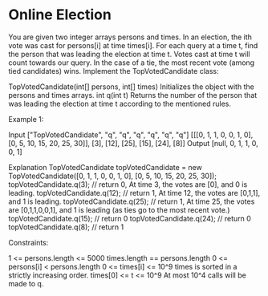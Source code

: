 # Online Election

You are given two integer arrays persons and times. In an election, the ith vote was cast for persons[i] at time times[i].
For each query at a time t, find the person that was leading the election at time t. Votes cast at time t will count towards our query. In the case of a tie, the most recent vote (among tied candidates) wins.
Implement the TopVotedCandidate class:

TopVotedCandidate(int[] persons, int[] times) Initializes the object with the persons and times arrays.
int q(int t) Returns the number of the person that was leading the election at time t according to the mentioned rules.

Example 1:

Input
["TopVotedCandidate", "q", "q", "q", "q", "q", "q"]
[[[0, 1, 1, 0, 0, 1, 0], [0, 5, 10, 15, 20, 25, 30]], [3], [12], [25], [15], [24], [8]]
Output
[null, 0, 1, 1, 0, 0, 1]

Explanation
TopVotedCandidate topVotedCandidate = new TopVotedCandidate([0, 1, 1, 0, 0, 1, 0], [0, 5, 10, 15, 20, 25, 30]);
topVotedCandidate.q(3); // return 0, At time 3, the votes are [0], and 0 is leading.
topVotedCandidate.q(12); // return 1, At time 12, the votes are [0,1,1], and 1 is leading.
topVotedCandidate.q(25); // return 1, At time 25, the votes are [0,1,1,0,0,1], and 1 is leading (as ties go to the most recent vote.)
topVotedCandidate.q(15); // return 0
topVotedCandidate.q(24); // return 0
topVotedCandidate.q(8); // return 1

Constraints:

1 <= persons.length <= 5000
times.length == persons.length
0 <= persons[i] < persons.length
0 <= times[i] <= 10^9
times is sorted in a strictly increasing order.
times[0] <= t <= 10^9
At most 10^4 calls will be made to q.
